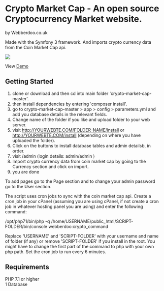 # Crypto Market Cap - An open source Cryptocurrency Market website.
<p>by Webberdoo.co.uk</p>

<p>Made with the Symfony 3 framework. And imports crypto currency data from the Coin Market Cap api.</p>

<img src ="http://webberdoo.co.uk/wp/wp-content/uploads/2018/01/crypto-market.png"/>

<p>View <a href="http://webberdoo.co.uk/demo/cm/" target="_blank">Demo</a></p>

## Getting Started
1. clone or download and then cd into main folder 'crypto-market-cap-master'.
2. then install dependencies by entering 'composer install'.
3. go to crypto-market-cap-master > app > config > parameters.yml and add you database details in the relevant fields.
4. Change name of the folder if you like and upload folder to your web server.
5. visit http://YOURWEBTE.COM/FOLDER-NAME/install or http://YOURWEBTE.COM/install (depending on where you have uploaded the folder).
6. Click on the buttons to install database tables and admin detailsb, in order.
7. visit /admin (login details: admin/admin )
8. Import crypto currency data from coin market cap by going to the Currency section and click on import.
9. you are done

To add pages go to the Page section and to change your admin password go to the User section.

The script uses cron jobs to sync with the coin market cap api. Create a cron job in your cPanel (assuming you are using cPanel, if not create a cron job in whatever hosting
panel you are using) and enter the following command:

/opt/php71/bin/php -q /home/USERNAME/public_html/SCRIPT-FOLDER/bin/console webberdoo:crypto_command

Replace 'USERNAME' and 'SCRIPT-FOLDER' with your username and name of folder (if any) or remove 'SCRIPT-FOLDER' if you install in the root. You might have to change the first part of the command to php with your own php path.
Set the cron job to run every 6 minutes.

## Requirements
PHP 7.1 or higher
<br>1 Database
